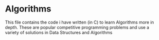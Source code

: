 # Algorithms

This file contains the code  i have written (in C) to learn Algorithms more in depth. These are popular competitive programming problems and use a variety of solutions in Data Structures and Algorithms
